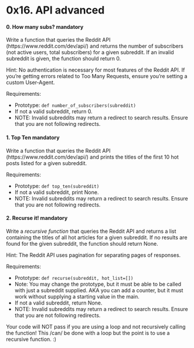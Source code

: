 <h1 class="gap">0x16. API advanced</h1>


<h4 class="task">
    0. How many subs?
      <span class="alert alert-warning mandatory-optional">
        mandatory
      </span>
</h4><p>Write a function that queries the Reddit API (https://www.reddit.com/dev/api/) and returns the number of subscribers (not active users, total subscribers) for a given subreddit. If an invalid subreddit is given, the function should return 0.</p><p>Hint: No authentication is necessary for most features of the Reddit API. If you’re getting errors related to Too Many Requests, ensure you’re setting a custom User-Agent.</p><p>Requirements:</p><ul>
<li>Prototype: <code>def number_of_subscribers(subreddit)</code></li>
<li>If not a valid subreddit, return 0.</li>
<li>NOTE: Invalid subreddits may return a redirect to search results. Ensure that you are not following redirects.</li>
</ul>


<h4 class="task">
    1. Top Ten
      <span class="alert alert-warning mandatory-optional">
        mandatory
      </span>
</h4><p>Write a function that queries the Reddit API (https://www.reddit.com/dev/api/) and prints the titles of the first 10 hot posts listed for a given subreddit.</p><p>Requirements:</p><ul>
<li>Prototype: <code>def top_ten(subreddit)</code></li>
<li>If not a valid subreddit, print None.</li>
<li>NOTE: Invalid subreddits may return a redirect to search results. Ensure that you are not following redirects.</li>
</ul>


<h4 class="task">
    2. Recurse it!
      <span class="alert alert-warning mandatory-optional">
        mandatory
      </span>
</h4><p>Write a <em>recursive function</em> that queries the Reddit API and returns a list containing the titles of all hot articles for a given subreddit. If no results are found for the given subreddit, the function should return None.</p><p>Hint: The Reddit API uses pagination for separating pages of responses.</p><p>Requirements:</p><ul>
<li>Prototype: <code>def recurse(subreddit, hot_list=[])</code></li>
<li>Note: You may change the prototype, but it must be able to be called with just a subreddit supplied. AKA you can add a counter, but it must work without supplying a starting value in the main.</li>
<li>If not a valid subreddit, return None.</li>
<li>NOTE: Invalid subreddits may return a redirect to search results. Ensure that you are not following redirects.</li>
</ul><p>Your code will NOT pass if you are using a loop and not recursively calling the function! This /can/ be done with a loop but the point is to use a recursive function. :)</p>

